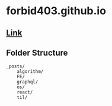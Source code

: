 # forbid403.github.io

## [Link](https://forbid403.github.io/)

## Folder Structure
```
_posts/
    algorithm/
    FE/
    graphql/
    os/
    react/
    til/
```
